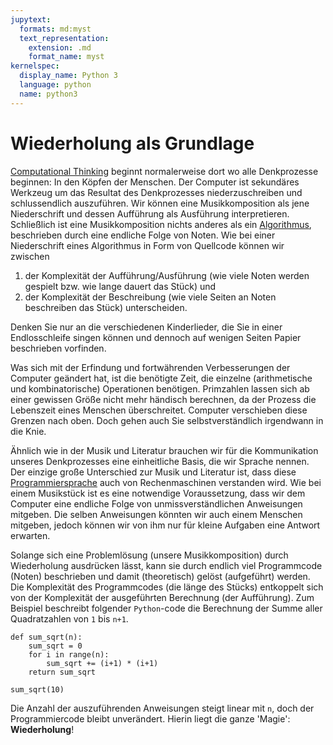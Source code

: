 ```yaml
---
jupytext:
  formats: md:myst
  text_representation:
    extension: .md
    format_name: myst
kernelspec:
  display_name: Python 3
  language: python
  name: python3
---
```


# Wiederholung als Grundlage

[Computational Thinking](sec-what-is-ct) beginnt normalerweise dort wo alle Denkprozesse beginnen: In den Köpfen der Menschen.
Der Computer ist sekundäres Werkzeug um das Resultat des Denkprozesses niederzuschreiben und schlussendlich auszuführen.
Wir können eine Musikkomposition als jene Niederschrift und dessen Aufführung als Ausführung interpretieren.
Schließlich ist eine Musikkomposition nichts anderes als ein [Algorithmus](def-algorithm), beschrieben durch eine endliche Folge von Noten.
Wie bei einer Niederschrift eines Algorithmus in Form von Quellcode können wir zwischen

1. der Komplexität der Aufführung/Ausführung (wie viele Noten werden gespielt bzw. wie lange dauert das Stück) und 
2. der Komplexität der Beschreibung (wie viele Seiten an Noten beschreiben das Stück) unterscheiden.

Denken Sie nur an die verschiedenen Kinderlieder, die Sie in einer Endlosschleife singen können und dennoch auf wenigen Seiten Papier beschrieben vorfinden.

Was sich mit der Erfindung und fortwährenden Verbesserungen der Computer geändert hat, ist die benötigte Zeit, die einzelne (arithmetische und kombinatorische) Operationen benötigen.
Primzahlen lassen sich ab einer gewissen Größe nicht mehr händisch berechnen, da der Prozess die Lebenszeit eines Menschen überschreitet.
Computer verschieben diese Grenzen nach oben.
Doch gehen auch Sie selbstverständlich irgendwann in die Knie.

Ähnlich wie in der Musik und Literatur brauchen wir für die Kommunikation unseres Denkprozesses eine einheitliche Basis, die wir Sprache nennen. 
Der einzige große Unterschied zur Musik und Literatur ist, dass diese [Programmiersprache](sec-programming-languages) auch von Rechenmaschinen verstanden wird. 
Wie bei einem Musikstück ist es eine notwendige Voraussetzung, dass wir dem Computer eine endliche Folge von unmissverständlichen Anweisungen mitgeben.
Die selben Anweisungen könnten wir auch einem Menschen mitgeben, jedoch können wir von ihm nur für kleine Aufgaben eine Antwort erwarten.

Solange sich eine Problemlösung (unsere Musikkomposition) durch Wiederholung ausdrücken lässt, kann sie durch endlich viel Programmcode (Noten) beschrieben und damit (theoretisch) gelöst (aufgeführt) werden.
Die Komplexität des Programmcodes (die länge des Stücks) entkoppelt sich von der Komplexität der ausgeführten Berechnung (der Aufführung).
Zum Beispiel beschreibt folgender ``Python``-code die Berechnung der Summe aller Quadratzahlen von ``1`` bis ``n+1``.

```{code-cell} python3
def sum_sqrt(n):
    sum_sqrt = 0
    for i in range(n):
        sum_sqrt += (i+1) * (i+1)
    return sum_sqrt

sum_sqrt(10)
```

Die Anzahl der auszuführenden Anweisungen steigt linear mit ``n``, doch der Programmiercode bleibt unverändert.
Hierin liegt die ganze 'Magie': **Wiederholung**!